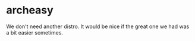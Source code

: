 # archeasy
We don't need another distro. It would be nice if the great one we had was a bit easier sometimes.
